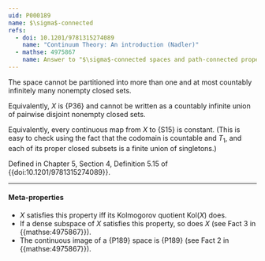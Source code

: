 ```yaml
---
uid: P000189
name: $\sigma$-connected
refs:
  - doi: 10.1201/9781315274089
    name: "Continuum Theory: An introduction (Nadler)"
  - mathse: 4975867
    name: Answer to "$\sigma$-connected spaces and path-connected property"
---
```


The space cannot be partitioned into more than one and at most countably infinitely many nonempty closed sets.

Equivalently, $X$ is {P36} and cannot be written as a countably infinite union of pairwise disjoint nonempty closed sets.

Equivalently, every continuous map from $X$ to {S15} is constant. (This is easy to check using the fact that the codomain is countable and $T_1$, and each of its proper closed subsets is a finite union of singletons.)

Defined in Chapter 5, Section 4, Definition 5.15 of {{doi:10.1201/9781315274089}}.

----
#### Meta-properties

- $X$ satisfies this property iff its Kolmogorov quotient $\text{Kol}(X)$ does.
- If a dense subspace of $X$ satisfies this property, so does $X$ (see Fact 3 in {{mathse:4975867}}).
- The continuous image of a {P189} space is {P189} (see Fact 2 in {{mathse:4975867}}).
